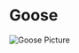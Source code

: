 # Goose
![Goose Picture](https://www.nintendo.com.au/web_images/Games/Untitled%20Goose%20Game/Switch_UntitledGooseGame_description-char.png)
